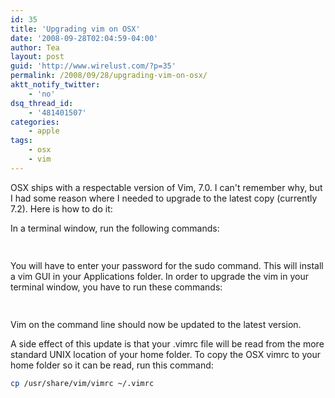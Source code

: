 ```yaml
---
id: 35
title: 'Upgrading vim on OSX'
date: '2008-09-28T02:04:59-04:00'
author: Tea
layout: post
guid: 'http://www.wirelust.com/?p=35'
permalink: /2008/09/28/upgrading-vim-on-osx/
aktt_notify_twitter:
    - 'no'
dsq_thread_id:
    - '481401507'
categories:
    - apple
tags:
    - osx
    - vim
---
```


OSX ships with a respectable version of Vim, 7.0. I can't remember why, but I had some reason where I needed to upgrade to the latest copy (currently 7.2). Here is how to do it:

In a terminal window, run the following commands:

```bash
 
```

  
You will have to enter your password for the sudo command. This will install a vim GUI in your Applications folder. In order to upgrade the vim in your terminal window, you have to run these commands:

```bash
 
```

Vim on the command line should now be updated to the latest version.

A side effect of this update is that your .vimrc file will be read from the more standard UNIX location of your home folder. To copy the OSX vimrc to your home folder so it can be read, run this command:

```bash
cp /usr/share/vim/vimrc ~/.vimrc
```
